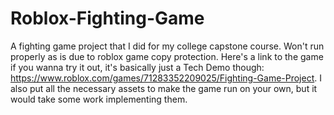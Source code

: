 # Roblox-Fighting-Game
A fighting game project that I did for my college capstone course.
Won't run properly as is due to roblox game copy protection.
Here's a link to the game if you wanna try it out, it's basically just a Tech Demo though: https://www.roblox.com/games/71283352209025/Fighting-Game-Project.
I also put all the necessary assets to make the game run on your own, but it would take some work implementing them.
